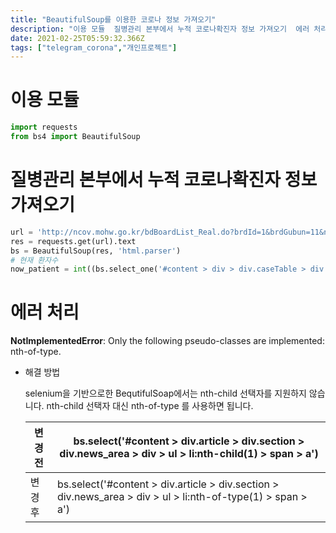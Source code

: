 ```yaml
---
title: "BeautifulSoup를 이용한 코로나 정보 가져오기"
description: "이용 모듈  질병관리 본부에서 누적 코로나확진자 정보 가져오기  에러 처리 NotImplementedError: Only the following pseudo-classes are implemented: nth-of-type.  해결 방법    selenium을 기반으로한 BequtifulSoap에서는 nth-child 선택자를 지원하지 않습니다. nth-..."
date: 2021-02-25T05:59:32.366Z
tags: ["telegram_corona","개인프로젝트"]
---
```

# 이용 모듈
```python
import requests
from bs4 import BeautifulSoup
```

# 질병관리 본부에서 누적 코로나확진자 정보 가져오기
```python
url = 'http://ncov.mohw.go.kr/bdBoardList_Real.do?brdId=1&brdGubun=11&ncvContSeq=&contSeq=&board_id=&gubun='
res = requests.get(url).text
bs = BeautifulSoup(res, 'html.parser')
# 현재 환자수
now_patient = int((bs.select_one('#content > div > div.caseTable > div:nth-of-type(1) > ul > li:nth-of-type(1) > dl > dd').text).replace(',',''))
```

# 에러 처리
**NotImplementedError**: Only the following pseudo-classes are implemented: nth-of-type.

- 해결 방법

  selenium을 기반으로한 BequtifulSoap에서는 nth-child 선택자를 지원하지 않습니다. nth-child 선택자 대신 nth-of-type 를 사용하면 됩니다.

  | 변경전 | bs.select('#content > div.article > div.section > div.news_area > div > ul > li:**nth-child(1)** > span > a') |
  | ------ | ------------------------------------------------------------ |
  | 변경후 | bs.select('#content > div.article > div.section > div.news_area > div > ul > li:nth-of-type(1) > span > a') |

  

